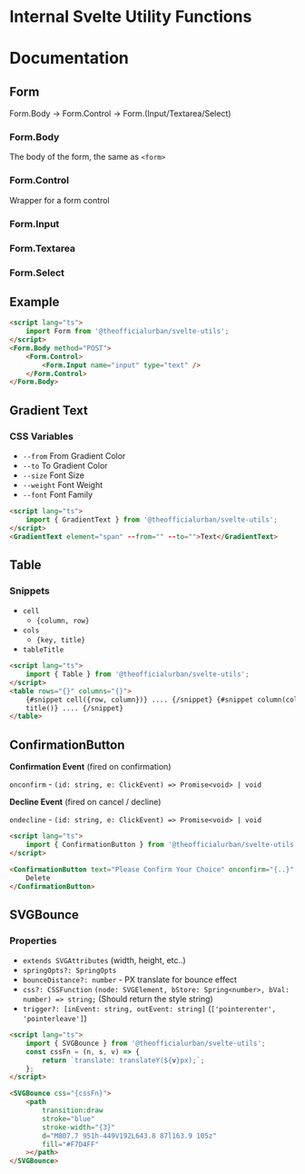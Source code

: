 # Internal Svelte Utility Functions

# Documentation

## Form

Form.Body -> Form.Control -> Form.(Input/Textarea/Select)

### Form.Body

The body of the form, the same as `<form>`

### Form.Control

Wrapper for a form control

### Form.Input

### Form.Textarea

### Form.Select

## Example

```html
<script lang="ts">
	import Form from '@theofficialurban/svelte-utils';
</script>
<Form.Body method="POST">
	<Form.Control>
		<Form.Input name="input" type="text" />
	</Form.Control>
</Form.Body>
```

## Gradient Text

### CSS Variables

- `--from` From Gradient Color
- `--to` To Gradient Color
- `--size` Font Size
- `--weight` Font Weight
- `--font` Font Family

```html
<script lang="ts">
	import { GradientText } from '@theofficialurban/svelte-utils';
</script>
<GradientText element="span" --from="" --to="">Text</GradientText>
```

## Table

### Snippets

- `cell`
  - `{column, row}`
- `cols`
  - `{key, title}`
- `tableTitle`

```html
<script lang="ts">
	import { Table } from '@theofficialurban/svelte-utils';
</script>
<table rows="{}" columns="{}">
	{#snippet cell({row, column})} .... {/snippet} {#snippet column(col)} .... {/snippet} {#snippet
	title()} .... {/snippet}
</table>
```

## ConfirmationButton

**Confirmation Event** (fired on confirmation)

`onconfirm` - `(id: string, e: ClickEvent) => Promise<void> | void`

**Decline Event** (fired on cancel / decline)

`ondecline` - `(id: string, e: ClickEvent) => Promise<void> | void`

```html
<script lang="ts">
	import { ConfirmationButton } from '@theofficialurban/svelte-utils';
</script>

<ConfirmationButton text="Please Confirm Your Choice" onconfirm="{..}" ondecline="{..}">
	Delete
</ConfirmationButton>
```

## SVGBounce

### Properties

- `extends SVGAttributes` (width, height, etc..)
- `springOpts?: SpringOpts`
- `bounceDistance?: number` - PX translate for bounce effect
- `css?: CSSFunction` `(node: SVGElement, bStore: Spring<number>, bVal: number) => string;` (Should return the style string)
- `trigger?: [inEvent: string, outEvent: string]` (`['pointerenter', 'pointerleave']`)

```html
<script lang="ts">
	import { SVGBounce } from '@theofficialurban/svelte-utils';
	const cssFn = (n, s, v) => {
		return `translate: translateY(${v}px);`;
	};
</script>

<SVGBounce css="{cssFn}">
	<path
		transition:draw
		stroke="blue"
		stroke-width="{3}"
		d="M807.7 951h-449V192L643.8 87l163.9 105z"
		fill="#F7D4FF"
	></path>
</SVGBounce>
```
